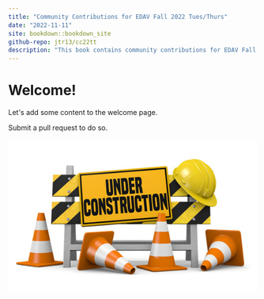 ```yaml
---
title: "Community Contributions for EDAV Fall 2022 Tues/Thurs"
date: "2022-11-11"
site: bookdown::bookdown_site
github-repo: jtr13/cc22tt
description: "This book contains community contributions for EDAV Fall 2022 Tues/Thurs"
---
```


# Welcome!

Let's add some content to the welcome page.

Submit a pull request to do so.

![Under construction](under_construction.jpg)
